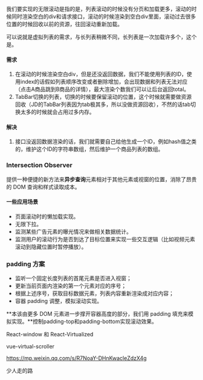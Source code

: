 我们要实现的无限滚动是指的是，列表滚动的时候没有分页和加载更多，滚动的时候同时渲染空白的div和请求接口，滚动的时候渲染到空白div里面，滚动过去很多位置的时候回收以前的资源，往回滚动重新加载。

可以说就是虚拟列表的需求，与长列表稍微不同，长列表是一次加载许多个，这个是。

#### 需求

1. 在滚动的时候渲染空白div，但是还没返回数据，我们不能使用列表的ID，使用index的话假如列表顺序改变或者删除增加，会出现数据和列表无法对应（点击A商品跳到B商品的详情），最大渲染个数我们可以让后台返回total。
2. TabBar切换的列表，切换的时候要保留滚动的位置，这个时候就需要做资源回收（JD的TabBar列表因为tab极其多，所以没做资源回收），不然的话tab切换太多的时候就会占用过多内存。

#### 解决

1. 接口没返回数据渲染的话，我们就需要自己给他生成一个ID，例如hash值之类的，维护这个ID的字符串数组，然后维护一个商品列表的数组。

### Intersection Observer

提供一种便捷的新方法来**异步查询**元素相对于其他元素或视窗的位置，消除了昂贵的 DOM 查询和样式读取成本。

#### 一些应用场景

- 页面滚动时的懒加载实现。
- 无限下拉。
- 监测某些广告元素的曝光情况来做相关数据统计。
- 监测用户的滚动行为是否到达了目标位置来实现一些交互逻辑（比如视频元素滚动到隐藏位置时暂停播放）。

### padding 方案

- 监听一个固定长度列表的首尾元素是否进入视窗；
- 更新当前页面内渲染的第一个元素对应的序号；
- 根据上述序号，获取目标数据元素，列表内容重新渲染成对应内容；
- 容器 padding 调整，模拟滚动实现。

**本该由更多 DOM 元素进一步撑开容器高度的部分，我们用 padding 填充来模拟实现。**控制padding-top和padding-bottom实现滚动效果。

React-window 和 React-Virtualized

vue-virtual-scroller

https://mp.weixin.qq.com/s/R7NoaY-DHnKwacleZdzX4g

少人走的路

